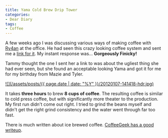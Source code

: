 ```yaml
---
title: Yama Cold Brew Drip Tower
categories:
- Dear Diary
tags:
- Coffee
---
```


A few weeks ago I was discussing various ways of making coffee with [Ry4an](http://ry4an.org/) at the office. He had seen this crazy looking coffee system and sent me a [link for it](http://blacksmithcoffee.com/products/yama-6-8-cup-cold-brew-coffee-dripper). My instant response was…
**Gorgeously Finicky!**

Tammy thought the one I sent her a link to was about the ugliest thing she had ever seen, but she found an acceptable looking Yama and got it for me for my birthday from Mazie and Tyler.

[![](/assets/posts/{{ page.date | date: "%Y" }}/20120107-141418-hdr.jpg)](http://thingelstad.com/s/yama-cold-brew-drip-tower/20120107-141418-hdr/img)

It takes **three hours** to brew **8 cups of coffee**. The resulting coffee is similar to cold press coffee, but with significantly more theater to the production. My first run didn't come out right. I tried to grind the beans myself and didn't get the right grind consistency and the water went through far too fast.

There is much written about ice brewed coffee. [CoffeeGeek has a good writeup](http://coffeegeek.com/guides/icedcoffee).
